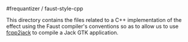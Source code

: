 #frequantizer / faust-style-cpp

This directory contains the files related to a C++ implementation of the effect
using the Faust compiler's conventions so as to allow us to use
[fcpp2jack][1] to compile a Jack GTK application.

[1]: https://github.com/tsob/fcpp2appls
